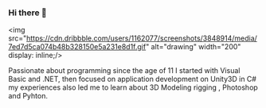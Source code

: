 ### Hi there 👋

<img  src="https://cdn.dribbble.com/users/1162077/screenshots/3848914/media/7ed7d5ca074b48b328150e5a231e8d1f.gif" alt="drawing" width="200" display: inline;/>
<p display: inline;>Passionate about programming since the age of 11 I started with Visual Basic and .NET, then focused on application development on Unity3D in C# my experiences also led me to learn about 3D Modeling rigging , Photoshop and Pyhton.</p>
<!--
**Finnthahooman/Finnthahooman** is a ✨ _special_ ✨ repository because its `README.md` (this file) appears on your GitHub profile.

Here are some ideas to get you started:

- 🔭 I’m currently working on ...
- 🌱 I’m currently learning ...
- 👯 I’m looking to collaborate on ...
- 🤔 I’m looking for help with ...
- 💬 Ask me about ...
- 📫 How to reach me: ...
- 😄 Pronouns: ...
- ⚡ Fun fact: ...
-->
